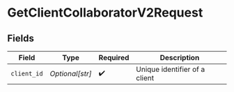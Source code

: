 # GetClientCollaboratorV2Request


## Fields

| Field                         | Type                          | Required                      | Description                   |
| ----------------------------- | ----------------------------- | ----------------------------- | ----------------------------- |
| `client_id`                   | *Optional[str]*               | :heavy_check_mark:            | Unique identifier of a client |